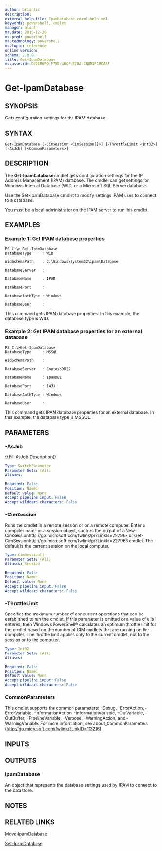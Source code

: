 ```yaml
---
author: brianlic
description: 
external help file: IpamDatabase.cdxml-help.xml
keywords: powershell, cmdlet
manager: alanth
ms.date: 2016-12-20
ms.prod: powershell
ms.technology: powershell
ms.topic: reference
online version: 
schema: 2.0.0
title: Get-IpamDatabase
ms.assetid: D72E86F0-F758-46CF-878A-C88D3FCBCA87
---
```


# Get-IpamDatabase

## SYNOPSIS
Gets configuration settings for the IPAM database.

## SYNTAX

```
Get-IpamDatabase [-CimSession <CimSession[]>] [-ThrottleLimit <Int32>] [-AsJob] [<CommonParameters>]
```

## DESCRIPTION
The **Get-IpamDatabase** cmdlet gets configuration settings for the IP Address Management (IPAM) database.
The cmdlet can get settings for Windows Internal Database (WID) or a Microsoft SQL Server database.

Use the Set-IpamDatabase cmdlet to modify settings IPAM uses to connect to a database.

You must be a local administrator on the IPAM server to run this cmdlet.

## EXAMPLES

### Example 1: Get IPAM database properties
```
PS C:\> Get-IpamDatabase
DatabaseType     : WID

WidSchemaPath    : C:\Windows\System32\ipam\Database

DatabaseServer   :

DatabaseName     : IPAM

DatabasePort     :

DatabaseAuthType : Windows

DatabaseUser     :
```

This command gets IPAM database properties.
In this example, the database type is WID.

### Example 2: Get IPAM database properties for an external database
```
PS C:\>Get-IpamDatabase
DatabaseType     : MSSQL

WidSchemaPath    :

DatabaseServer   : ContosoDB22

DatabaseName     : IpamDB1

DatabasePort     : 1433

DatabaseAuthType : Windows

DatabaseUser     :
```

This command gets IPAM database properties for an external database.
In this example, the database type is MSSQL.

## PARAMETERS

### -AsJob
{{Fill AsJob Description}}

```yaml
Type: SwitchParameter
Parameter Sets: (All)
Aliases: 

Required: False
Position: Named
Default value: None
Accept pipeline input: False
Accept wildcard characters: False
```

### -CimSession
Runs the cmdlet in a remote session or on a remote computer.
Enter a computer name or a session object, such as the output of a New-CimSessionhttp://go.microsoft.com/fwlink/p/?LinkId=227967 or Get-CimSessionhttp://go.microsoft.com/fwlink/p/?LinkId=227966 cmdlet.
The default is the current session on the local computer.

```yaml
Type: CimSession[]
Parameter Sets: (All)
Aliases: Session

Required: False
Position: Named
Default value: None
Accept pipeline input: False
Accept wildcard characters: False
```

### -ThrottleLimit
Specifies the maximum number of concurrent operations that can be established to run the cmdlet.
If this parameter is omitted or a value of `0` is entered, then Windows PowerShell® calculates an optimum throttle limit for the cmdlet based on the number of CIM cmdlets that are running on the computer.
The throttle limit applies only to the current cmdlet, not to the session or to the computer.

```yaml
Type: Int32
Parameter Sets: (All)
Aliases: 

Required: False
Position: Named
Default value: None
Accept pipeline input: False
Accept wildcard characters: False
```

### CommonParameters
This cmdlet supports the common parameters: -Debug, -ErrorAction, -ErrorVariable, -InformationAction, -InformationVariable, -OutVariable, -OutBuffer, -PipelineVariable, -Verbose, -WarningAction, and -WarningVariable. For more information, see about_CommonParameters (http://go.microsoft.com/fwlink/?LinkID=113216).

## INPUTS

## OUTPUTS

### IpamDatabase
An object that represents the database settings used by IPAM to connect to the datastore.

## NOTES

## RELATED LINKS

[Move-IpamDatabase](./Move-IpamDatabase.md)

[Set-IpamDatabase](./Set-IpamDatabase.md)

